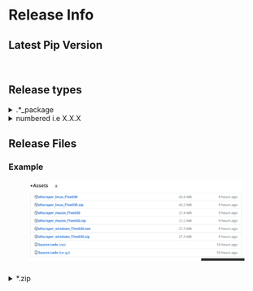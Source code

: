 # Release Info

## Latest Pip Version



<figure><img src="https://badge.fury.io/py/ofscraper.svg" alt=""><figcaption></figcaption></figure>

## Release types

<details>

<summary>.*_package</summary>

These are releases derived from commits, essentially versions that occur between numbered releases. They can be more current, but might also contain unresolved issues.

![](<../.gitbook/assets/image (1) (2) (1).png>)

</details>

<details>

<summary>numbered i.e X.X.X</summary>

These are meant to be stable releases\
![](<../.gitbook/assets/image (13) (1).png>)

</details>



## Release Files

### Example

<figure><img src="../.gitbook/assets/image (13).png" alt=""><figcaption></figcaption></figure>

###

<details>

<summary>*.zip</summary>

You can unzip these files, and the resulting folder can be used to run the script by utilizing the file starting with 'ofscraper\_' in your terminal program.&#x20;

The distinction from other releases is that startup might be slightly faster with a zip or directory since a temporary folder isn't generated each time the script begins.\
\
**Example**

![](../.gitbook/assets/image.png)

![](<../.gitbook/assets/image (1).png>)



</details>







